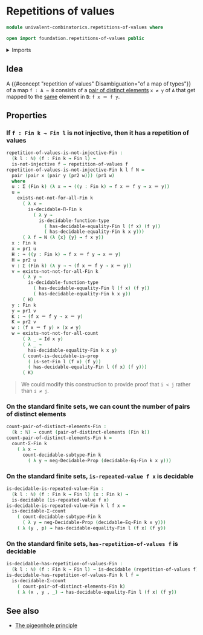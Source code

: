 # Repetitions of values

```agda
module univalent-combinatorics.repetitions-of-values where

open import foundation.repetitions-of-values public
```

<details><summary>Imports</summary>

```agda
open import elementary-number-theory.natural-numbers
open import elementary-number-theory.well-ordering-principle-standard-finite-types

open import foundation.cartesian-product-types
open import foundation.decidable-types
open import foundation.identity-types
open import foundation.pairs-of-distinct-elements
open import foundation.injective-maps
open import foundation.negated-equality
open import foundation.negation
open import foundation.noninjective-maps
open import foundation.sets

open import univalent-combinatorics.decidable-dependent-function-types
open import univalent-combinatorics.decidable-propositions
open import univalent-combinatorics.dependent-pair-types
open import univalent-combinatorics.counting-decidable-subtypes
open import univalent-combinatorics.counting-dependent-pair-types
open import univalent-combinatorics.counting
open import univalent-combinatorics.decidable-dependent-pair-types
open import univalent-combinatorics.equality-standard-finite-types
open import univalent-combinatorics.standard-finite-types
```

</details>

## Idea

A {{#concept "repetition of values" Disambiguation="of a map of types"}} of a
map `f : A → B` consists of a
[pair of distinct elements](foundation.pairs-of-distinct-elements.md) `x ≠ y` of
`A` that get mapped to the [same](foundation-core.identity-types.md) element in
`B`: `f x ＝ f y`.

## Properties

### If `f : Fin k → Fin l` is not injective, then it has a repetition of values

```agda
repetition-of-values-is-not-injective-Fin :
  (k l : ℕ) (f : Fin k → Fin l) →
  is-not-injective f → repetition-of-values f
repetition-of-values-is-not-injective-Fin k l f N =
  pair (pair x (pair y (pr2 w))) (pr1 w)
  where
  u : Σ (Fin k) (λ x → ¬ ((y : Fin k) → f x ＝ f y → x ＝ y))
  u =
    exists-not-not-for-all-Fin k
      ( λ x →
        is-decidable-Π-Fin k
          ( λ y →
            is-decidable-function-type
              ( has-decidable-equality-Fin l (f x) (f y))
              ( has-decidable-equality-Fin k x y)))
      ( λ f → N (λ {x} {y} → f x y))
  x : Fin k
  x = pr1 u
  H : ¬ ((y : Fin k) → f x ＝ f y → x ＝ y)
  H = pr2 u
  v : Σ (Fin k) (λ y → ¬ (f x ＝ f y → x ＝ y))
  v = exists-not-not-for-all-Fin k
      ( λ y →
        is-decidable-function-type
          ( has-decidable-equality-Fin l (f x) (f y))
          ( has-decidable-equality-Fin k x y))
      ( H)
  y : Fin k
  y = pr1 v
  K : ¬ (f x ＝ f y → x ＝ y)
  K = pr2 v
  w : (f x ＝ f y) × (x ≠ y)
  w = exists-not-not-for-all-count
      ( λ _ → Id x y)
      ( λ _ →
        has-decidable-equality-Fin k x y)
      ( count-is-decidable-is-prop
        ( is-set-Fin l (f x) (f y))
        ( has-decidable-equality-Fin l (f x) (f y)))
      ( K)
```

> We could modify this construction to provide proof that `i < j` rather than
> `i ≠ j`.

### On the standard finite sets, we can count the number of pairs of distinct elements

```agda
count-pair-of-distinct-elements-Fin :
  (k : ℕ) → count (pair-of-distinct-elements (Fin k))
count-pair-of-distinct-elements-Fin k =
  count-Σ-Fin k
    ( λ x →
      count-decidable-subtype-Fin k
        ( λ y → neg-Decidable-Prop (decidable-Eq-Fin k x y)))
```

### On the standard finite sets, `is-repeated-value f x` is decidable

```agda
is-decidable-is-repeated-value-Fin :
  (k l : ℕ) (f : Fin k → Fin l) (x : Fin k) →
  is-decidable (is-repeated-value f x)
is-decidable-is-repeated-value-Fin k l f x =
  is-decidable-Σ-count
    ( count-decidable-subtype-Fin k
      ( λ y → neg-Decidable-Prop (decidable-Eq-Fin k x y)))
    ( λ (y , p) → has-decidable-equality-Fin l (f x) (f y))
```

### On the standard finite sets, `has-repetition-of-values f` is decidable

```agda
is-decidable-has-repetition-of-values-Fin :
  (k l : ℕ) (f : Fin k → Fin l) → is-decidable (repetition-of-values f)
is-decidable-has-repetition-of-values-Fin k l f =
  is-decidable-Σ-count
    ( count-pair-of-distinct-elements-Fin k)
    ( λ (x , y , _) → has-decidable-equality-Fin l (f x) (f y))
```

## See also

- [The pigeonhole principle](univalent-combinatorics.pigeonhole-principle.md)
